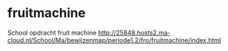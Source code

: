 # fruitmachine
School opdracht fruit machine
http://25848.hosts2.ma-cloud.nl/School/Ma/bewijzenmap/periode1.2/fro/fruitmachine/index.html
